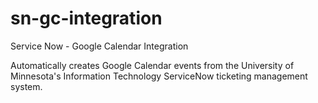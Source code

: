 # sn-gc-integration
Service Now - Google Calendar Integration

Automatically creates Google Calendar events from the University of Minnesota's Information Technology ServiceNow ticketing management system.
